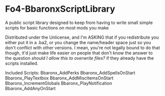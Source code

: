 # Fo4-BbaronxScriptLibrary
A public script library designed to keep from having to write small simple scripts for basic functions on most mods you make

Distributed under the Unlicense, and I'm ASKING that if you redistribute you either put it in a .ba2, or you change the name/header space just so you don't conflict with other versions. I mean, you're not legally bound to do that though, it'd just make life easier on people that don't know the answer to the question *should I allow this to overwrite files?* if they already have the scripts installed.

Included Scripts:
Bbaronx_AddPerks
Bbaronx_AddSpellsOnStart
Bbaronx_PlayTextbox
Bbaronx_AddMiscItemsOnStart
Bbaronx_IncrementGlobals
Bbaronx_PlayNotification
Bbaronx_AddAnyOnStart
